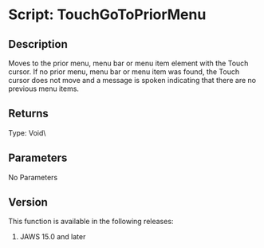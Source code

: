 # Script: TouchGoToPriorMenu

## Description

Moves to the prior menu, menu bar or menu item element with the Touch
cursor. If no prior menu, menu bar or menu item was found, the Touch
cursor does not move and a message is spoken indicating that there are
no previous menu items.

## Returns

Type: Void\

## Parameters

No Parameters

## Version

This function is available in the following releases:

1.  JAWS 15.0 and later
